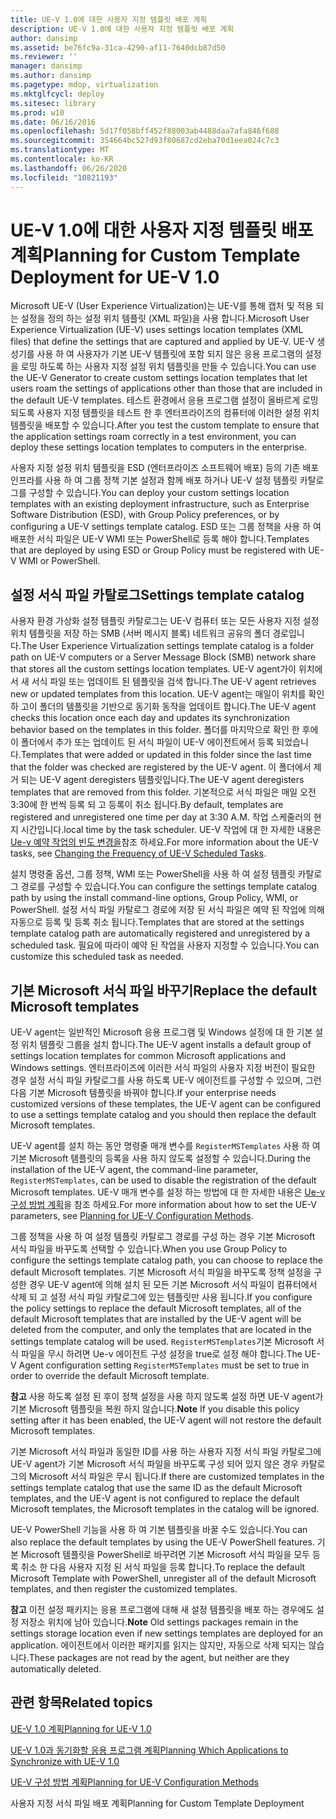 ```yaml
---
title: UE-V 1.0에 대한 사용자 지정 템플릿 배포 계획
description: UE-V 1.0에 대한 사용자 지정 템플릿 배포 계획
author: dansimp
ms.assetid: be76fc9a-31ca-4290-af11-7640dcb87d50
ms.reviewer: ''
manager: dansimp
ms.author: dansimp
ms.pagetype: mdop, virtualization
ms.mktglfcycl: deploy
ms.sitesec: library
ms.prod: w10
ms.date: 06/16/2016
ms.openlocfilehash: 5d17f058bff452f88003ab4488daa7afa846f688
ms.sourcegitcommit: 354664bc527d93f80687cd2eba70d1eea024c7c3
ms.translationtype: MT
ms.contentlocale: ko-KR
ms.lasthandoff: 06/26/2020
ms.locfileid: "10821193"
---
```

# <span data-ttu-id="1e8de-103">UE-V 1.0에 대한 사용자 지정 템플릿 배포 계획</span><span class="sxs-lookup"><span data-stu-id="1e8de-103">Planning for Custom Template Deployment for UE-V 1.0</span></span>


<span data-ttu-id="1e8de-104">Microsoft UE-V (User Experience Virtualization)는 UE-V를 통해 캡처 및 적용 되는 설정을 정의 하는 설정 위치 템플릿 (XML 파일)을 사용 합니다.</span><span class="sxs-lookup"><span data-stu-id="1e8de-104">Microsoft User Experience Virtualization (UE-V) uses settings location templates (XML files) that define the settings that are captured and applied by UE-V.</span></span> <span data-ttu-id="1e8de-105">UE-V 생성기를 사용 하 여 사용자가 기본 UE-V 템플릿에 포함 되지 않은 응용 프로그램의 설정을 로밍 하도록 하는 사용자 지정 설정 위치 템플릿을 만들 수 있습니다.</span><span class="sxs-lookup"><span data-stu-id="1e8de-105">You can use the UE-V Generator to create custom settings location templates that let users roam the settings of applications other than those that are included in the default UE-V templates.</span></span> <span data-ttu-id="1e8de-106">테스트 환경에서 응용 프로그램 설정이 올바르게 로밍 되도록 사용자 지정 템플릿을 테스트 한 후 엔터프라이즈의 컴퓨터에 이러한 설정 위치 템플릿을 배포할 수 있습니다.</span><span class="sxs-lookup"><span data-stu-id="1e8de-106">After you test the custom template to ensure that the application settings roam correctly in a test environment, you can deploy these settings location templates to computers in the enterprise.</span></span>

<span data-ttu-id="1e8de-107">사용자 지정 설정 위치 템플릿을 ESD (엔터프라이즈 소프트웨어 배포) 등의 기존 배포 인프라를 사용 하 여 그룹 정책 기본 설정과 함께 배포 하거나 UE-V 설정 템플릿 카탈로그를 구성할 수 있습니다.</span><span class="sxs-lookup"><span data-stu-id="1e8de-107">You can deploy your custom settings location templates with an existing deployment infrastructure, such as Enterprise Software Distribution (ESD), with Group Policy preferences, or by configuring a UE-V settings template catalog.</span></span> <span data-ttu-id="1e8de-108">ESD 또는 그룹 정책을 사용 하 여 배포한 서식 파일은 UE-V WMI 또는 PowerShell로 등록 해야 합니다.</span><span class="sxs-lookup"><span data-stu-id="1e8de-108">Templates that are deployed by using ESD or Group Policy must be registered with UE-V WMI or PowerShell.</span></span>

## <span data-ttu-id="1e8de-109">설정 서식 파일 카탈로그</span><span class="sxs-lookup"><span data-stu-id="1e8de-109">Settings template catalog</span></span>


<span data-ttu-id="1e8de-110">사용자 환경 가상화 설정 템플릿 카탈로그는 UE-V 컴퓨터 또는 모든 사용자 지정 설정 위치 템플릿을 저장 하는 SMB (서버 메시지 블록) 네트워크 공유의 폴더 경로입니다.</span><span class="sxs-lookup"><span data-stu-id="1e8de-110">The User Experience Virtualization settings template catalog is a folder path on UE-V computers or a Server Message Block (SMB) network share that stores all the custom settings location templates.</span></span> <span data-ttu-id="1e8de-111">UE-V agent가이 위치에서 새 서식 파일 또는 업데이트 된 템플릿을 검색 합니다.</span><span class="sxs-lookup"><span data-stu-id="1e8de-111">The UE-V agent retrieves new or updated templates from this location.</span></span> <span data-ttu-id="1e8de-112">UE-V agent는 매일이 위치를 확인 하 고이 폴더의 템플릿을 기반으로 동기화 동작을 업데이트 합니다.</span><span class="sxs-lookup"><span data-stu-id="1e8de-112">The UE-V agent checks this location once each day and updates its synchronization behavior based on the templates in this folder.</span></span> <span data-ttu-id="1e8de-113">폴더를 마지막으로 확인 한 후에이 폴더에서 추가 또는 업데이트 된 서식 파일이 UE-V 에이전트에서 등록 되었습니다.</span><span class="sxs-lookup"><span data-stu-id="1e8de-113">Templates that were added or updated in this folder since the last time that the folder was checked are registered by the UE-V agent.</span></span> <span data-ttu-id="1e8de-114">이 폴더에서 제거 되는 UE-V agent deregisters 템플릿입니다.</span><span class="sxs-lookup"><span data-stu-id="1e8de-114">The UE-V agent deregisters templates that are removed from this folder.</span></span> <span data-ttu-id="1e8de-115">기본적으로 서식 파일은 매일 오전 3:30에 한 번씩 등록 되 고 등록이 취소 됩니다.</span><span class="sxs-lookup"><span data-stu-id="1e8de-115">By default, templates are registered and unregistered one time per day at 3:30 A.M.</span></span> <span data-ttu-id="1e8de-116">작업 스케줄러의 현지 시간입니다.</span><span class="sxs-lookup"><span data-stu-id="1e8de-116">local time by the task scheduler.</span></span> <span data-ttu-id="1e8de-117">UE-V 작업에 대 한 자세한 내용은 [Ue-v 예약 작업의 빈도 변경을](changing-the-frequency-of-ue-v-scheduled-tasks.md)참조 하세요.</span><span class="sxs-lookup"><span data-stu-id="1e8de-117">For more information about the UE-V tasks, see [Changing the Frequency of UE-V Scheduled Tasks](changing-the-frequency-of-ue-v-scheduled-tasks.md).</span></span>

<span data-ttu-id="1e8de-118">설치 명령줄 옵션, 그룹 정책, WMI 또는 PowerShell을 사용 하 여 설정 템플릿 카탈로그 경로를 구성할 수 있습니다.</span><span class="sxs-lookup"><span data-stu-id="1e8de-118">You can configure the settings template catalog path by using the install command-line options, Group Policy, WMI, or PowerShell.</span></span> <span data-ttu-id="1e8de-119">설정 서식 파일 카탈로그 경로에 저장 된 서식 파일은 예약 된 작업에 의해 자동으로 등록 및 등록 취소 됩니다.</span><span class="sxs-lookup"><span data-stu-id="1e8de-119">Templates that are stored at the settings template catalog path are automatically registered and unregistered by a scheduled task.</span></span> <span data-ttu-id="1e8de-120">필요에 따라이 예약 된 작업을 사용자 지정할 수 있습니다.</span><span class="sxs-lookup"><span data-stu-id="1e8de-120">You can customize this scheduled task as needed.</span></span>

## <span data-ttu-id="1e8de-121">기본 Microsoft 서식 파일 바꾸기</span><span class="sxs-lookup"><span data-stu-id="1e8de-121">Replace the default Microsoft templates</span></span>


<span data-ttu-id="1e8de-122">UE-V agent는 일반적인 Microsoft 응용 프로그램 및 Windows 설정에 대 한 기본 설정 위치 템플릿 그룹을 설치 합니다.</span><span class="sxs-lookup"><span data-stu-id="1e8de-122">The UE-V agent installs a default group of settings location templates for common Microsoft applications and Windows settings.</span></span> <span data-ttu-id="1e8de-123">엔터프라이즈에 이러한 서식 파일의 사용자 지정 버전이 필요한 경우 설정 서식 파일 카탈로그를 사용 하도록 UE-V 에이전트를 구성할 수 있으며, 그런 다음 기본 Microsoft 템플릿을 바꿔야 합니다.</span><span class="sxs-lookup"><span data-stu-id="1e8de-123">If your enterprise needs customized versions of these templates, the UE-V agent can be configured to use a settings template catalog and you should then replace the default Microsoft templates.</span></span>

<span data-ttu-id="1e8de-124">UE-V agent를 설치 하는 동안 명령줄 매개 변수를 `RegisterMSTemplates` 사용 하 여 기본 Microsoft 템플릿의 등록을 사용 하지 않도록 설정할 수 있습니다.</span><span class="sxs-lookup"><span data-stu-id="1e8de-124">During the installation of the UE-V agent, the command-line parameter, `RegisterMSTemplates`, can be used to disable the registration of the default Microsoft templates.</span></span> <span data-ttu-id="1e8de-125">UE-V 매개 변수를 설정 하는 방법에 대 한 자세한 내용은 [Ue-v 구성 방법 계획](planning-for-ue-v-configuration-methods.md)을 참조 하세요.</span><span class="sxs-lookup"><span data-stu-id="1e8de-125">For more information about how to set the UE-V parameters, see [Planning for UE-V Configuration Methods](planning-for-ue-v-configuration-methods.md).</span></span>

<span data-ttu-id="1e8de-126">그룹 정책을 사용 하 여 설정 템플릿 카탈로그 경로를 구성 하는 경우 기본 Microsoft 서식 파일을 바꾸도록 선택할 수 있습니다.</span><span class="sxs-lookup"><span data-stu-id="1e8de-126">When you use Group Policy to configure the settings template catalog path, you can choose to replace the default Microsoft templates.</span></span> <span data-ttu-id="1e8de-127">기본 Microsoft 서식 파일을 바꾸도록 정책 설정을 구성한 경우 UE-V agent에 의해 설치 된 모든 기본 Microsoft 서식 파일이 컴퓨터에서 삭제 되 고 설정 서식 파일 카탈로그에 있는 템플릿만 사용 됩니다.</span><span class="sxs-lookup"><span data-stu-id="1e8de-127">If you configure the policy settings to replace the default Microsoft templates, all of the default Microsoft templates that are installed by the UE-V agent will be deleted from the computer, and only the templates that are located in the settings template catalog will be used.</span></span> <span data-ttu-id="1e8de-128">`RegisterMSTemplates`기본 Microsoft 서식 파일을 무시 하려면 Ue-v 에이전트 구성 설정을 true로 설정 해야 합니다.</span><span class="sxs-lookup"><span data-stu-id="1e8de-128">The UE-V Agent configuration setting `RegisterMSTemplates` must be set to true in order to override the default Microsoft template.</span></span>

<span data-ttu-id="1e8de-129">**참고**  사용 하도록 설정 된 후이 정책 설정을 사용 하지 않도록 설정 하면 UE-V agent가 기본 Microsoft 템플릿을 복원 하지 않습니다.</span><span class="sxs-lookup"><span data-stu-id="1e8de-129">**Note** If you disable this policy setting after it has been enabled, the UE-V agent will not restore the default Microsoft templates.</span></span>

 

<span data-ttu-id="1e8de-130">기본 Microsoft 서식 파일과 동일한 ID를 사용 하는 사용자 지정 서식 파일 카탈로그에 UE-V agent가 기본 Microsoft 서식 파일을 바꾸도록 구성 되어 있지 않은 경우 카탈로그의 Microsoft 서식 파일은 무시 됩니다.</span><span class="sxs-lookup"><span data-stu-id="1e8de-130">If there are customized templates in the settings template catalog that use the same ID as the default Microsoft templates, and the UE-V agent is not configured to replace the default Microsoft templates, the Microsoft templates in the catalog will be ignored.</span></span>

<span data-ttu-id="1e8de-131">UE-V PowerShell 기능을 사용 하 여 기본 템플릿을 바꿀 수도 있습니다.</span><span class="sxs-lookup"><span data-stu-id="1e8de-131">You can also replace the default templates by using the UE-V PowerShell features.</span></span> <span data-ttu-id="1e8de-132">기본 Microsoft 템플릿을 PowerShell로 바꾸려면 기본 Microsoft 서식 파일을 모두 등록 취소 한 다음 사용자 지정 된 서식 파일을 등록 합니다.</span><span class="sxs-lookup"><span data-stu-id="1e8de-132">To replace the default Microsoft Template with PowerShell, unregister all of the default Microsoft templates, and then register the customized templates.</span></span>

<span data-ttu-id="1e8de-133">**참고**  이전 설정 패키지는 응용 프로그램에 대해 새 설정 템플릿을 배포 하는 경우에도 설정 저장소 위치에 남아 있습니다.</span><span class="sxs-lookup"><span data-stu-id="1e8de-133">**Note** Old settings packages remain in the settings storage location even if new settings templates are deployed for an application.</span></span> <span data-ttu-id="1e8de-134">에이전트에서 이러한 패키지를 읽지는 않지만, 자동으로 삭제 되지는 않습니다.</span><span class="sxs-lookup"><span data-stu-id="1e8de-134">These packages are not read by the agent, but neither are they automatically deleted.</span></span>

 

## <span data-ttu-id="1e8de-135">관련 항목</span><span class="sxs-lookup"><span data-stu-id="1e8de-135">Related topics</span></span>


[<span data-ttu-id="1e8de-136">UE-V 1.0 계획</span><span class="sxs-lookup"><span data-stu-id="1e8de-136">Planning for UE-V 1.0</span></span>](planning-for-ue-v-10.md)

[<span data-ttu-id="1e8de-137">UE-V 1.0과 동기화할 응용 프로그램 계획</span><span class="sxs-lookup"><span data-stu-id="1e8de-137">Planning Which Applications to Synchronize with UE-V 1.0</span></span>](planning-which-applications-to-synchronize-with-ue-v-10.md)

[<span data-ttu-id="1e8de-138">UE-V 구성 방법 계획</span><span class="sxs-lookup"><span data-stu-id="1e8de-138">Planning for UE-V Configuration Methods</span></span>](planning-for-ue-v-configuration-methods.md)

<span data-ttu-id="1e8de-139">사용자 지정 서식 파일 배포 계획</span><span class="sxs-lookup"><span data-stu-id="1e8de-139">Planning for Custom Template Deployment</span></span>
 

 





